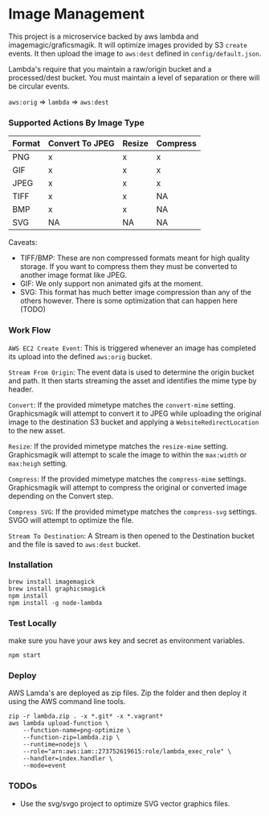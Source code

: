 # Image Management

This project is a microservice backed by aws lambda and imagemagic/graficsmagik.
It will optimize images provided by S3 `create` events. It then upload the image
to `aws:dest` defined in `config/default.json`.

Lambda's require that you maintain a raw/origin bucket and a processed/dest bucket.
You must maintain a level of separation or there will be circular events.

`aws:orig` => `lambda` => `aws:dest`

### Supported Actions By Image Type

Format | Convert To JPEG | Resize | Compress
-------|-----------------|--------|---------
PNG    |       x         |   x    |    x
GIF    |       x         |   x    |    x
JPEG   |       x         |   x    |    x
TIFF   |       x         |   x    |    NA
BMP    |       x         |   x    |    NA
SVG    |       NA        |   NA   |    NA


Caveats:
* TIFF/BMP: These are non compressed formats meant for high quality storage.
If you want to compress them they must be converted to another image format like JPEG.
* GIF: We only support non animated gifs at the moment.
* SVG: This format has much better image compression than any of the others however.
There is some optimization that can happen here (TODO)

### Work Flow

`AWS EC2 Create Event`: This is triggered whenever an image has completed its
upload into the defined `aws:orig` bucket.

`Stream From Origin`: The event data is used to determine the origin bucket and path.
It then starts streaming the asset and identifies the mime type by header.

`Convert`: If the provided mimetype matches the `convert-mime` setting.
Graphicsmagik will attempt to convert it to JPEG while uploading the original image to the destination S3 bucket and applying a `WebsiteRedirectLocation` to the new asset.

`Resize`: If the provided mimetype matches the `resize-mime` setting. 
Graphicsmagik will attempt to scale the image to within the
`max:width` or `max:heigh` setting.

`Compress`: If the provided mimetype matches the `compress-mime` settings.
Graphicsmagik will attempt to compress the original or converted 
image depending on the Convert step.

`Compress SVG`: If the provided mimetype matches the `compress-svg` settings.
SVGO will attempt to optimize the file.

`Stream To Destination`: A Stream is then opened to the Destination bucket
and the file is saved to `aws:dest` bucket.


### Installation

```
brew install imagemagick
brew install graphicsmagick
npm install
npm install -g node-lambda
```

### Test Locally

make sure you have your aws key and secret as environment variables.

```
npm start
```

### Deploy

AWS Lamda's are deployed as zip files. Zip the folder and then deploy it
using the AWS command line tools.

```
zip -r lambda.zip . -x *.git* -x *.vagrant*
aws lambda upload-function \
    --function-name=png-optimize \
    --function-zip=lambda.zip \
    --runtime=nodejs \
    --role="arn:aws:iam::273752619615:role/lambda_exec_role" \
    --handler=index.handler \
    --mode=event
```

### TODOs

* Use the svg/svgo project to optimize SVG vector graphics files.
